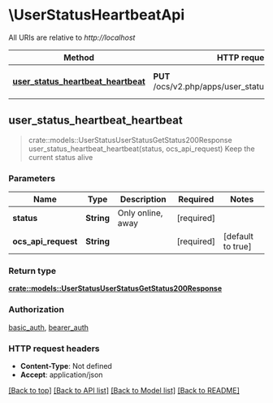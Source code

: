 # \UserStatusHeartbeatApi

All URIs are relative to *http://localhost*

Method | HTTP request | Description
------------- | ------------- | -------------
[**user_status_heartbeat_heartbeat**](UserStatusHeartbeatApi.md#user_status_heartbeat_heartbeat) | **PUT** /ocs/v2.php/apps/user_status/api/v1/heartbeat | Keep the current status alive



## user_status_heartbeat_heartbeat

> crate::models::UserStatusUserStatusGetStatus200Response user_status_heartbeat_heartbeat(status, ocs_api_request)
Keep the current status alive

### Parameters


Name | Type | Description  | Required | Notes
------------- | ------------- | ------------- | ------------- | -------------
**status** | **String** | Only online, away | [required] |
**ocs_api_request** | **String** |  | [required] |[default to true]

### Return type

[**crate::models::UserStatusUserStatusGetStatus200Response**](user_status_user_status_get_status_200_response.md)

### Authorization

[basic_auth](../README.md#basic_auth), [bearer_auth](../README.md#bearer_auth)

### HTTP request headers

- **Content-Type**: Not defined
- **Accept**: application/json

[[Back to top]](#) [[Back to API list]](../README.md#documentation-for-api-endpoints) [[Back to Model list]](../README.md#documentation-for-models) [[Back to README]](../README.md)

